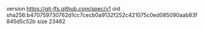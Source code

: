 version https://git-lfs.github.com/spec/v1
oid sha256:b470759730762d1cc7cecb0a9132f252c421075c0ed085090aab83f845d5c52b
size 23462
